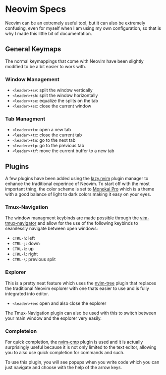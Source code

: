 # Neovim Specs

Neovim can be an extremely useful tool, but it can also be extremely confusing, even for myself when I am using my own configuration, so that is why I made this little bit of documentation. 

## General Keymaps

The normal keymappings that come with Neovim have been slightly modified to be a bit easier to work with.

### Window Management

 - `<leader>+sv`: split the window vertically
 - `<leader>+sh`: split the window horizontally
 - `<leader>+se`: equalize the splits on the tab
 - `<leader>+sx`: close the current window

### Tab Managment

 - `<leader>+to`: open a new tab
 - `<leader>+tx`: close the current tab
 - `<leader>+tn`: go to the next tab
 - `<leader>+tp`: go to the previous tab
 - `<leader>+tf`: move the current buffer to a new tab

## Plugins

A few plugins have been added using the [lazy.nvim](https://github.com/folke/lazy.nvim) plugin manager to enhance the traditional experince of Neovim. To start off with the most important thing, the color scheme is set to [Monokai Pro](https://github.com/loctvl842/monokai-pro.nvim) which is a theme with a good balance of light to dark colors making it easy on your eyes.

### Tmux-Navigation

The window managment keybinds are made possible through the [vim-tmux-navigator](https://github.com/christoomey/vim-tmux-navigator) and allow for the use of the following keybinds to seamlessly navigate between open windows:

 - `CTRL-h`: left
 - `CTRL-j`: down
 - `CTRL-k`: up
 - `CTRL-l`: right
 - `CTRL-\`: previous split

### Explorer

This is a pretty neat feature which uses the [nvim-tree](https://github.com/nvim-tree/nvim-tree.lua) plugin that replaces the traditional Neovim explorer with one thats easier to use and is fully integrated into editor.

- `<leader>+ee`: open and also close the explorer

The Tmux-Navigation plugin can also be used with this to switch between your main window and the explorer very easily.

### Completeion

For quick completion, the [nvim-cmp](https://github.com/hrsh7th/nvim-cmp) plugin is used and it is actually surprisingly useful because it is not only limited to the text editor, allowing you to also use quick completion for commands and such. 

To use this plugin, you will see popups when you write code which you can just navigate and choose with the help of the arrow keys.
